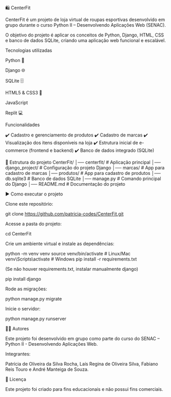 🛍️ CenterFit

CenterFit é um projeto de loja virtual de roupas esportivas desenvolvido em grupo durante o curso Python II – Desenvolvendo Aplicações Web (SENAC).

O objetivo do projeto é aplicar os conceitos de Python, Django, HTML, CSS e banco de dados SQLite, criando uma aplicação web funcional e escalável.

Tecnologias utilizadas

Python
 🐍

Django
 🌐

SQLite
 🗄️

HTML5 & CSS3
 🎨

 JavaScript

Replit
 💻

 Funcionalidades

✔️ Cadastro e gerenciamento de produtos
✔️ Cadastro de marcas
✔️ Visualização dos itens disponíveis na loja
✔️ Estrutura inicial de e-commerce (frontend e backend)
✔️ Banco de dados integrado (SQLite)

📂 Estrutura do projeto
CenterFit/
│── centerfit/         # Aplicação principal
│── django_project/    # Configuração do projeto Django
│── marcas/            # App para cadastro de marcas
│── produtos/          # App para cadastro de produtos
│── db.sqlite3         # Banco de dados SQLite
│── manage.py          # Comando principal do Django
│── README.md          # Documentação do projeto

▶️ Como executar o projeto

Clone este repositório:

git clone https://github.com/patricia-codes/CenterFit.git


Acesse a pasta do projeto:

cd CenterFit


Crie um ambiente virtual e instale as dependências:

python -m venv venv
source venv/bin/activate   # Linux/Mac
venv\Scripts\activate      # Windows
pip install -r requirements.txt


(Se não houver requirements.txt, instalar manualmente django)

pip install django


Rode as migrações:

python manage.py migrate


Inicie o servidor:

python manage.py runserver


👩‍💻 Autores

Este projeto foi desenvolvido em grupo como parte do curso do SENAC – Python II - Desenvolvendo Aplicações Web.

Integrantes:

Patrícia de Oliveira da Silva Rocha,
Laís Regina de Oliveira Silva,
Fabiano Reis Touro e 
André Manteiga de Souza.

📜 Licença

Este projeto foi criado para fins educacionais e não possui fins comerciais.
